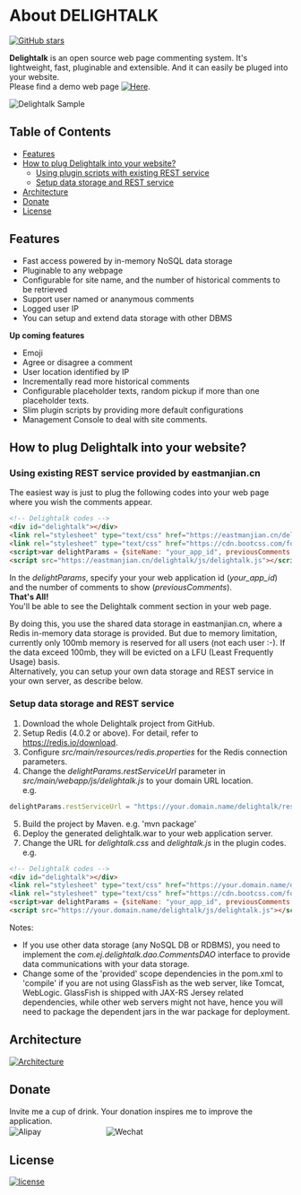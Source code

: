 About DELIGHTALK
================
[![GitHub stars](https://img.shields.io/github/stars/EastmanJian/delightalk.svg?style=social&label=Stars)](https://github.com/EastmanJian/delightalk/stargazers)

**Delightalk** is an open source web page commenting system. It's lightweight, fast, pluginable and extensible. And it can easily be pluged into your website.  
Please find a demo web page [![Here](https://img.shields.io/badge/-here-green.svg)](https://eastmanjian.cn/delightalk/pageJsTest.html).

![Delightalk Sample](https://ejres-1253687085.picgz.myqcloud.com/img/delightalk/Delightalk_sample1.jpg)

Table of Contents
-----------------
- [Features](#features)
- [How to plug Delightalk into your website?](#how-to-plug-delightalk-into-your-website)
    - [Using plugin scripts with existing REST service](#using-existing-rest-service-provided-by-eastmanjiancn)
    - [Setup data storage and REST service](#setup-data-storage-and-rest-service)
- [Architecture](#architecture)
- [Donate](#donate)
- [License](#license)

Features
--------
- Fast access powered by in-memory NoSQL data storage
- Pluginable to any webpage
- Configurable for site name, and the number of historical comments to be retrieved
- Support user named or ananymous comments
- Logged user IP
- You can setup and extend data storage with other DBMS  

**Up coming features**
- Emoji
- Agree or disagree a comment
- User location identified by IP
- Incrementally read more historical comments
- Configurable placeholder texts, random pickup if more than one placeholder texts.
- Slim plugin scripts by providing more default configurations
- Management Console to deal with site comments.

How to plug Delightalk into your website?
-----------------------------------------
### Using existing REST service provided by eastmanjian.cn
The easiest way is just to plug the following codes into your web page where you wish the comments appear.
```html
<!-- Delightalk codes --> 
<div id="delightalk"></div>
<link rel="stylesheet" type="text/css" href="https://eastmanjian.cn/delightalk/css/delightalk.css">
<link rel="stylesheet" type="text/css" href="https://cdn.bootcss.com/font-awesome/4.7.0/css/font-awesome.min.css">
<script>var delightParams = {siteName: "your_app_id", previousComments: 10};</script>
<script src="https://eastmanjian.cn/delightalk/js/delightalk.js"></script>
```
In the *delightParams*, specify your your web application id (*your_app_id*) and the number of comments to show (*previousComments*).  
**That's All!**  
You'll be able to see the Delightalk comment section in your web page.  
  
By doing this, you use the shared data storage in eastmanjian.cn, where a Redis in-memory data storage is provided. But due to memory limitation, currently only 100mb memory is reserved for all users (not each user :-). If the data exceed 100mb, they will be evicted on a LFU (Least Frequently Usage) basis.  
Alternatively, you can setup your own data storage and REST service in your own server, as describe below.  

### Setup data storage and REST service
1. Download the whole Delightalk project from GitHub.
2. Setup Redis (4.0.2 or above). For detail, refer to https://redis.io/download.
3. Configure *src/main/resources/redis.properties* for the Redis connection parameters.
4. Change the *delightParams.restServiceUrl* parameter in *src/main/webapp/js/delightalk.js* to your domain URL location.  
e.g.  
```js
delightParams.restServiceUrl = "https://your.domain.name/delightalk/rest/"; 
```
5. Build the project by Maven. e.g. 'mvn package'
6. Deploy the generated delightalk.war to your web application server.
7. Change the URL for *delightalk.css* and *delightalk.js* in the plugin codes.
e.g.  
```html
<!-- Delightalk codes --> 
<div id="delightalk"></div>
<link rel="stylesheet" type="text/css" href="https://your.domain.name/delightalk/css/delightalk.css">
<link rel="stylesheet" type="text/css" href="https://cdn.bootcss.com/font-awesome/4.7.0/css/font-awesome.min.css">
<script>var delightParams = {siteName: "your_app_id", previousComments: 10};</script>
<script src="https://your.domain.name/delightalk/js/delightalk.js"></script>

```

Notes:   
- If you use other data storage (any NoSQL DB or RDBMS), you need to implement the *com.ej.delightalk.dao.CommentsDAO* interface to provide data communications with your data storage.
- Change some of the 'provided' scope dependencies in the pom.xml to 'compile' if you are not using GlassFish as the web server, like Tomcat, WebLogic. GlassFish is shipped with JAX-RS Jersey related dependencies, while other web servers might not have, hence you will need to package the dependent jars in the war package for deployment.

Architecture
------------
[![Architecture](https://img.shields.io/badge/Architecture-RESTful-brightgreen.svg)](./docs/ARCHITECTURE.MD)

Donate
------
Invite me a cup of drink. Your donation inspires me to improve the application.  
![Alipay](https://ejres-1253687085.picgz.myqcloud.com/img/barcode/alipay_s.jpg)　　　　　　　　
![Wechat](https://ejres-1253687085.picgz.myqcloud.com/img/barcode/wechat_s.png)

License
-------
[![license](https://img.shields.io/github/license/mashape/apistatus.svg)](https://github.com/EastmanJian/delightalk/blob/master/LICENSE)
